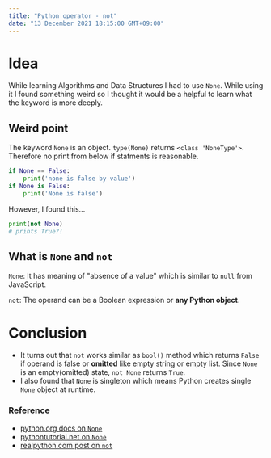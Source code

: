 ```yaml
---
title: "Python operator - not"
date: "13 December 2021 18:15:00 GMT+09:00"
---
```


# Idea

While learning Algorithms and Data Structures I had to use `None`. While using it I found something weird so I thought it would be a helpful to learn what the keyword is more deeply.

## Weird point

The keyword `None` is an object. `type(None)` returns `<class 'NoneType'>`. Therefore no print from below if statments is reasonable.

```python
if None == False:
    print('none is false by value')
if None is False:
    print('None is false')
```

However, I found this...

```python
print(not None)
# prints True?!
```

## What is `None` and `not`

`None`: It has meaning of "absence of a value" which is similar to `null` from JavaScript.

`not`: The operand can be a Boolean expression or **any Python object**.

# Conclusion

- It turns out that `not` works similar as `bool()` method which returns `False` if operand is false or **omitted** like empty string or empty list.
  Since `None` is an empty(omitted) state, `not None` returns `True`.
- I also found that `None` is singleton which means Python creates single `None` object at runtime.

### Reference

- [python.org docs on `None`](https://docs.python.org/3.8/library/constants.html?highlight=none#None)
- [pythontutorial.net on `None`](https://www.pythontutorial.net/advanced-python/python-none/)
- [realpython.com post on `not`](https://realpython.com/python-not-operator/)
